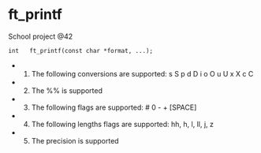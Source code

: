 # ft_printf
School project @42

` int	ft_printf(const char *format, ...); `

* 1. The following conversions are supported: s S p d D i o O u U x X c C  
* 2. The %% is supported  
* 3. The following flags are supported: # 0 - + [SPACE]  
* 4. The following lengths flags are supported: hh, h, l, ll, j, z  
* 5. The precision is supported  

